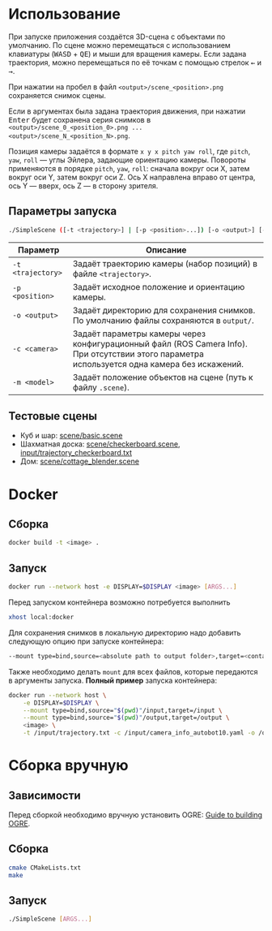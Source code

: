 # Использование

При запуске приложения создаётся 3D-сцена с объектами по умолчанию.
По сцене можно перемещаться с использованием клавиатуры (<kbd>WASD</kbd> + <kbd>QE</kbd>) и мыши для вращения камеры. Если задана траектория, можно перемещаться по её точкам с помощью стрелок <kbd>&larr;</kbd> и <kbd>&rarr;</kbd>. 

При нажатии на пробел в файл `<output>/scene_<position>.png` сохраняется снимок сцены. 

Если в аргументах была задана траектория движения, при нажатии <kbd>Enter</kbd> будет сохранена серия снимков в `<output>/scene_0_<position_0>.png ... <output>/scene_N_<position_N>.png`.

Позиция камеры задаётся в формате `x y x pitch yaw roll`, где `pitch`, `yaw`, `roll` — углы Эйлера, задающие ориентацию камеры. Повороты применяются в порядке `pitch`, `yaw`, `roll`: сначала вокруг оси X, затем вокруг оси Y, затем вокруг оси Z. Ось X направлена вправо от центра, ось Y — вверх, ось Z — в сторону зрителя.

## Параметры запуска

```bash
./SimpleScene ([-t <trajectory>] | [-p <position>...]) [-o <output>] [-c <camera>] [-m <model>]
```

Параметр | Описание 
--- | --- 
`-t <trajectory>` | Задаёт траекторию камеры (набор позиций) в файле `<trajectory>`.
`-p <position>` | Задаёт исходное положение и ориентацию камеры.
`-o <output>` | Задаёт директорию для сохранения снимков. По умолчанию файлы сохраняются в `output/`.
`-c <camera>` | Задаёт параметры камеры через конфигурационный файл (ROS Camera Info). При отсутствии этого параметра используется одна камера без искажений.
`-m <model>` | Задаёт положение объектов на сцене (путь к файлу `.scene`).

## Тестовые сцены
* Куб и шар: [scene/basic.scene](scene/basic.scene)
* Шахматная доска: [scene/checkerboard.scene](scene/checkerboard.scene), [input/trajectory_checkerboard.txt](input/trajectory_checkerboard.txt) 
* Дом: [scene/cottage_blender.scene](scene/cottage_blender.scene)

# Docker

## Сборка 

```bash
docker build -t <image> .
```

## Запуск

```bash
docker run --network host -e DISPLAY=$DISPLAY <image> [ARGS...]
```

Перед запуском контейнера возможно потребуется выполнить 
```bash
xhost local:docker
```

Для сохранения снимков в локальную директорию надо добавить следующую опцию при запуске контейнера:

```bash
--mount type=bind,source=<absolute path to output folder>,target=<container output folder>
```

Также необходимо делать `mount` для всех файлов, которые передаются в аргументы запуска. **Полный пример** запуска контейнера:

```bash
docker run --network host \
    -e DISPLAY=$DISPLAY \
    --mount type=bind,source="$(pwd)"/input,target=/input \
    --mount type=bind,source="$(pwd)"/output,target=/output \
    <image> \
    -t /input/trajectory.txt -c /input/camera_info_autobot10.yaml -o /output
```

# Сборка вручную

## Зависимости

Перед сборкой необходимо вручную установить OGRE: [Guide to building OGRE](https://ogrecave.github.io/ogre/api/1.12/building-ogre.html).

## Сборка 

```bash
cmake CMakeLists.txt
make
```

## Запуск

```bash
./SimpleScene [ARGS...]
```
